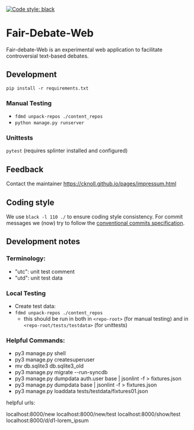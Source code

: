 
[![Code style: black](https://img.shields.io/badge/code%20style-black-000000.svg)](https://github.com/psf/black)

# Fair-Debate-Web

Fair-debate-Web is an experimental web application to facilitate controversial text-based debates.

## Development

`pip install -r requirements.txt`

### Manual Testing

- `fdmd unpack-repos ./content_repos`
- `python manage.py runserver`

### Unittests

`pytest` (requires splinter installed and configured)

## Feedback

Contact the maintainer <https://cknoll.github.io/pages/impressum.html>

## Coding style

We use `black -l 110 ./` to ensure coding style consistency. For commit messages we (now) try to follow the [conventional commits specification](https://www.conventionalcommits.org/en/).



## Development notes

### Terminology:

- "utc": unit test comment
- "utd": unit test data

### Local Testing

- Create test data:
- `fdmd unpack-repos ./content_repos`
    - this should be run in both in `<repo-root>` (for manual testing) and in `<repo-root/tests/testdata>` (for unittests)


### Helpful Commands:

- py3 manage.py shell
- py3 manage.py createsuperuser
- mv db.sqlite3 db.sqlite3_old
- py3 manage.py migrate --run-syncdb
- py3 manage.py dumpdata auth.user base | jsonlint -f > fixtures.json
- py3 manage.py dumpdata base | jsonlint -f > fixtures.json
- py3 manage.py loaddata tests/testdata/fixtures01.json


helpful urls:

localhost:8000/new
localhost:8000/new/test
localhost:8000/show/test
localhost:8000/d/d1-lorem_ipsum
